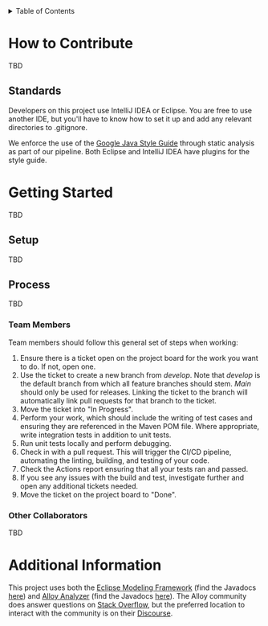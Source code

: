 

<!-- TABLE OF CONTENTS -->
<details>
  <summary>Table of Contents</summary>
  <ol>
    <li>
      <a href="#how-to-contribute">How to Contribute</a>
      <ul>
        <li><a href="#standards">Standards</a></li>
      </ul>
    </li>
    <li>
      <a href="#getting-started">Getting Started</a>
      <ul>
        <li><a href="#setup">Setup</a></li>
        <li><a href="#process">Process</a></li>
            <ul>
                <li><a href="#team-members">Team Members</a> </li>
                <li><a href="other-collaborators">Other Collaborators</a> </li>
            </ul>
      </ul>
    </li>
    <li><a href="#additional-information">Additional Information</a></li>
  </ol>
</details>

<!--HOW TO CONTRIBUTE-->
# How to Contribute
TBD

## Standards
Developers on this project use IntelliJ IDEA or Eclipse. You are free to use another IDE, but you'll have to know how to set it up and add any relevant directories to .gitignore.

We enforce the use of the [Google Java Style Guide](https://google.github.io/styleguide/javaguide.html) through static analysis as part of our pipeline. Both Eclipse and IntelliJ IDEA have plugins for the style guide.


<!--GETTING STARTED-->
# Getting Started
TBD

## Setup
TBD

## Process
TBD

### Team Members
Team members should follow this general set of steps when working:
1. Ensure there is a ticket open on the project board for the work you want to do. If not, open one.
1. Use the ticket to create a new branch from *develop*. Note that *develop* is the default branch from which all feature branches should stem. *Main* should only be used for releases. Linking the ticket to the branch will automatically link pull requests for that branch to the ticket.
1. Move the ticket into "In Progress".
1. Perform your work, which should include the writing of test cases and ensuring they are referenced in the Maven POM file. Where appropriate, write integration tests in addition to unit tests.
1. Run unit tests locally and perform debugging.
1. Check in with a pull request. This will trigger the CI/CD pipeline, automating the linting, building, and testing of your code.
1. Check the Actions report ensuring that all your tests ran and passed.
1. If you see any issues with the build and test, investigate further and open any additional tickets needed.
1. Move the ticket on the project board to "Done".

### Other Collaborators
TBD


<!--ADDITIONAL INFORMATION-->
# Additional Information
This project uses both the [Eclipse Modeling Framework](https://www.eclipse.org/modeling/emf/) (find the Javadocs [here](https://www.eclipse.org/modeling/emf/javadoc/)) and [Alloy Analyzer](https://alloytools.org/) (find the Javadocs [here](http://alloytools.org/documentation/alloy-api/index.html)). The Alloy community does answer questions on [Stack Overflow](https://stackoverflow.com/questions/tagged/alloy), but the preferred location to interact with the community is on their [Discourse](https://alloytools.discourse.group/).